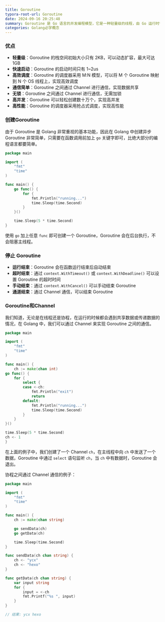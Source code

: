 ```yaml
---
title: Goroutine
typora-root-url: Goroutine
date: 2024-09-16 20:25:48
summary: Goroutine 是 Go 语言的并发编程模型，它是一种轻量级的线程，由 Go 运行时管理，我们也可以称之为协程。
categories: Golang必学概念
---
```


### 优点

- **轻量级**：Goroutine 的栈空间初始大小只有 2KB，可以动态扩容，最大可达 1GB
- **快速启动**：Goroutine 的启动时间只有 1~2us
- **高效调度**：Goroutine 的调度器采用 M:N 模型，可以将 M 个 Goroutine 映射到 N 个 OS 线程上，实现高效调度
- **通信简单**：Goroutine 之间通过 Channel 进行通信，实现数据共享
- **无锁**：Goroutine 之间通过 Channel 进行通信，无需加锁
- **高并发**：Goroutine 可以轻松创建数十万个，实现高并发
- **高性能**：Goroutine 的调度器采用抢占式调度，实现高性能



### 创建Goroutine

由于 Goroutine 是 Golang 非常重视的基本功能，因此在 Golang 中创建异步 Goroutine 非常简单，只需要在函数调用前加上 `go` 关键字即可，比绝大部分的编程语言都要简单。



```go
package main

import (
    "fmt"
    "time"
)

func main() {
    go func() {
        for {
            fmt.Println("running...")
            time.Sleep(time.Second)
        }
    }()

    time.Sleep(5 * time.Second)
}
```

使用 `go` 加上任意 `func` 即可创建一个 Goroutine，Goroutine 会在后台执行，不会阻塞主线程。



### 停止 Goroutine

- **运行结束**：Goroutine 会在函数运行结束后自动结束
- **超时结束**：通过 `context.WithTimeout()` 或 `context.WithDeadline()` 可以设置 Goroutine 的超时时间
- **手动结束**：通过 `context.WithCancel()` 可以手动结束 Goroutine
- **通道结束**：通过 Channel 通信，可以结束 Goroutine



### Goroutine和Channel

我们知道，无论是在线程还是协程，在运行的时候都会遇到共享数据或传递数据的情况，在 Golang 中，我们可以通过 Channel 来实现 Goroutine 之间的通信。





```go
package main

import (
    "fmt"
    "time"
)

func main() {
    ch := make(chan int)
go func() {
    for {
        select {
        case <-ch:
            fmt.Println("exit")
            return
        default:
            fmt.Println("running...")
            time.Sleep(time.Second)
        }
    }
}()

time.Sleep(5 * time.Second)
ch <- 1
}
```


在上面的例子中，我们创建了一个 Channel `ch`，在主线程中向 `ch` 中发送了一个数据，Goroutine 中通过 `select` 语句监听 `ch`，当 `ch` 中有数据时，Goroutine 会退出。

协程之间通过 Channel 通信的例子：

```go
package main

import (
	"fmt"
	"time"
)

func main() {
	ch := make(chan string)

	go sendData(ch)
	go getData(ch)

	time.Sleep(time.Second)
}

func sendData(ch chan string) {
	ch <- "ycx"
	ch <- "hexo"
}

func getData(ch chan string) {
	var input string
	for {
		input = <-ch
		fmt.Printf("%s ", input)
	}
}

// 结果: ycx hexo
```

